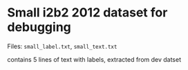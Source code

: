 # Small i2b2 2012 dataset for debugging
Files: ```small_label.txt```, ```small_text.txt```

contains 5 lines of text with labels, extracted from dev datset
